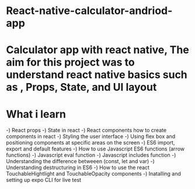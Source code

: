 # React-native-calculator-andriod-app

# Calculator app with react native, The aim for this project was to understand react native basics such as , Props, State, and UI layout

# What i learn 
-) React props 
-) State in react 
-) React components how to create components in react
-) Styling the user interface 
-) Using flex box and positioning components at specific areas on the screen 
-) ES6 import, export and default features 
-) How to use Javascript ES6 functions (arrow functions)
-) Javascript eval function 
-) Javascript includes function 
-) Understanding the difference betweeen (const, let and var)
-) Understanding destructuring in ES6
-) How to use the react TouchableHightlight and TouchableOpacity components 
-) Inatalling and setting up expo CLI for live test
